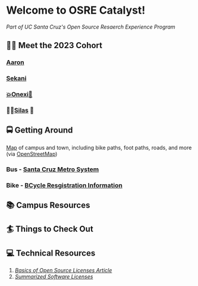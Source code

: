 # Welcome to OSRE Catalyst!
*Part of UC Santa Cruz's Open Source Resaerch Experience Program*

## 🧑‍💻 Meet the 2023 Cohort
### **[Aaron](https://github.com/thatguyseven/)**
### **[Sekani](https://github.com/snwarner22)**
### **[💥Onexi🌴](https://github.com/OnexiMedina)**
### **🕴🏾[Silas](https://github.com/SilasVM) 📸**

## 🚍 Getting Around 
[Map](https://www.openstreetmap.org/#map=15/36.9895/-122.0574) of campus and town, including bike paths, foot paths, roads, and more (via [OpenStreetMap](https://github.com/openstreetmap/))
### Bus - [Santa Cruz Metro System](https://scmtd.com/en/routes/schedule/map)
### Bike - [BCycle Resgistration Information](https://taps.ucsc.edu/bike-programs/bike-share.html)

## 📚 Campus Resources

## 🏄 Things to Check Out

## 💻 Technical Resources
1. *[Basics of Open Source Licenses Article](https://medium.com/nationwide-technology/a-short-guide-to-open-source-licenses-cf5b1c329edd)*
2. *[Summarized Software Licenses](https://tldrlegal.com/)*
